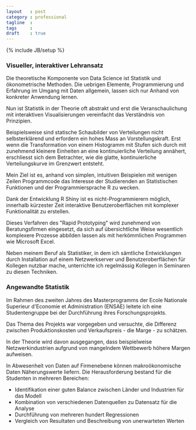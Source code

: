 ```yaml
---
layout   : post
category : professional
tagline  :
tags     :
draft    : true
---
```

{% include JB/setup %}

### Visueller, interaktiver Lehransatz

Die theoretische Komponente von Data Science ist Statistik und ökonometrische Methoden. Die uebrigen Elemente, Programmierung und Erfahrung im Umgang mit Daten allgemein, lassen sich nur Anhand von konkreter Anwendung lernen.

Nun ist Statistik in der Theorie oft abstrakt und erst die Veranschaulichung mit interaktiven Visualisierungen vereinfacht das Verständnis von Prinzipien.

Beispielsweise sind statische Schaubilder von Verteilungen nicht selbsterklärend und erfordern ein hohes Mass an Vorstellungskraft. Erst wenn die Transformation von einem Histogramm mit Stufen sich durch mit zunehmend kleinere Einheiten an eine kontinuierliche Verteilung annähert, erschliesst sich dem Betrachter, wie die glatte, kontinuierliche Verteilungskurve im Grenzwert entsteht.

Mein Ziel ist es, anhand von simplen, intuitiven Beispielen mit wenigen Zeilen Programmcode das Interesse der Studierenden an Statistischen Funktionen und der Programmiersprache R zu wecken.

Dank der Entwicklung R Shiny ist es nicht-Programmierern möglich, innerhalb kürzester Zeit interaktive Benutzeroberflächen mit komplexer Funktionalität zu erstellen.

Dieses Verfahren des "Rapid Prototyping" wird zunehmend von Beratungsfirmen eingesetzt, da sich auf übersichtliche Weise wesentlich komplexere Prozesse abbilden lassen als mit herkömmlichen Programmen wie Microsoft Excel.

Neben meinem Beruf als Statistiker, in dem ich sämtliche Entwicklungen durch Installation auf einem Netzwerkserver und Benutzeroberflächen für Kollegen nutzbar mache, unterrichte ich regelmässig Kollegen in Seminaren zu diesen Techniken.

### Angewandte Statistik

Im Rahmen des zweiten Jahres des Masterprogramms der Ecole Nationale Superieur d'Economie et Administration (ENSAE) leitete ich eine Studentengruppe bei der Durchführung ihres Forschungsprojekts.

Das Thema des Projekts war vorgegeben und versuchte, die Differenz zwischen Produktionskosten und Verkaufspreis - die Marge - zu schätzen.

In der Theorie wird davon ausgegangen, dass beispielweise Netzwerkindustrien aufgrund von mangelndem Wettbewerb höhere Margen aufweisen.

In Abwesenheit von Daten auf Firmenebene können makroökonomische Daten Näherungswerte liefern. Die Herausforderung bestand für die Studenten in mehreren Bereichen:

- Identifikation einer guten Balance zwischen Länder und Industrien für das Modell
- Kombination von verschiedenen Datenquellen zu Datensatz für die Analyse
- Durchführung von mehreren hundert Regressionen
- Vergleich von Resultaten und Beschreibung von unerwarteten Werten
